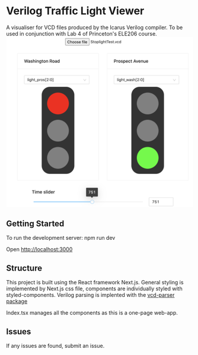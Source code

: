 # Verilog Traffic Light Viewer
A visualiser for VCD files produced by the Icarus Verilog compiler.
To be used in conjunction with Lab 4 of Princeton's ELE206 course.
![App screenshot](https://github.com/ThomasDh-C/VerilogTrafficLightViewer/blob/master/readme_imgs/readme.png)

## Getting Started
To run the development server:
npm run dev

Open [http://localhost:3000](http://localhost:3000) 

## Structure
This project is built using the React framework Next.js.
General styling is implemented by Next.js css file, components are individually styled with styled-components.
Verilog parsing is implented with the [vcd-parser package](https://github.com/ahmed-agiza/vcd-parser#readme)

Index.tsx manages all the components as this is a one-page web-app.

## Issues
If any issues are found, submit an issue.